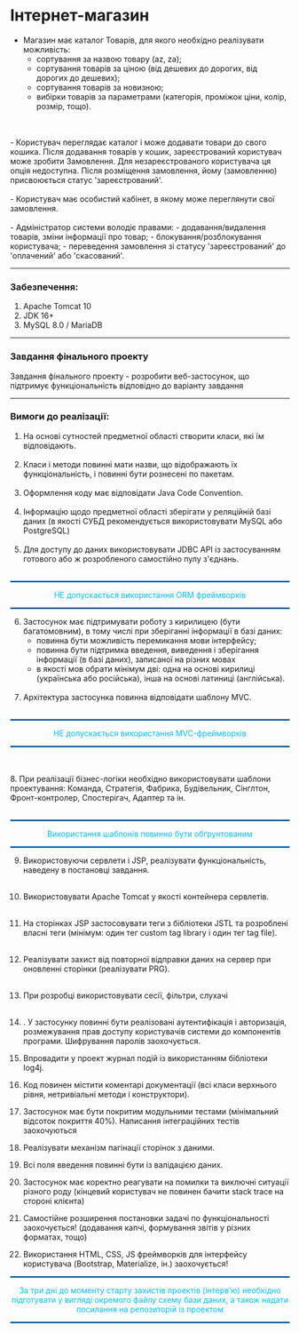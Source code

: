 # Інтернет-магазин

 - Магазин має каталог Товарів, для якого необхідно реалізувати можливість:
    - сортування за назвою товару (az, za);
    - сортування товарів за ціною (від дешевих до дорогих, від дорогих до дешевих);
    - сортування товарів за новизною;
    - вибірки товарів за параметрами (категорія, проміжок ціни, колір, розмір, тощо).
 <br>
 <br>
 - Користувач переглядає каталог і може додавати товари до свого кошика. Після додавання товарів у кошик, зареєстрований користувач може зробити Замовлення. Для незареєстрованого користувача ця опція недоступна. Після розміщення замовлення, йому (замовленню) присвоюється статус 'зареєстрований'.
 <br>
 <br>
 - Користувач має особистий кабінет, в якому може переглянути свої замовлення.
 <br>
 <br>
 - Адміністратор системи володіє правами:
   - додавання/видалення товарів, зміни інформації про товар;
   - блокування/розблокування користувача;
   - переведення замовлення зі статусу 'зареєстрований' до 'оплачений' або 'скасований'.

<hr>

### Забезпечення:
1. Apache Tomcat 10
2. JDK 16+
3. MySQL 8.0 / MariaDB

<hr>

### Завдання фінального проекту
<p> Завдання фінального проекту - розробити веб-застосунок, що підтримує функціональність відповідно до 
варіанту завдання </p>

<hr>

### Вимоги до реалізації:
1. На основі сутностей предметної області створити класи, які їм відповідають.<br><br> 
2. Класи і методи повинні мати назви, що відображають їх функціональність, і повинні бути
   рознесені по пакетам. <br><br>
3. Оформлення коду має відповідати Java Code Convention. <br><br>
4. Інформацію щодо предметної області зберігати у реляційній базі даних (в якості СУБД
   рекомендується використовувати MySQL або PostgreSQL) <br><br>
5. Для доступу до даних використовувати JDBC API із застосуванням готового або ж
   розробленого самостійно пулу з'єднань. <br><br>

<hr style="border: 0.5px dodgerblue solid">
<p style="text-align: center; color: deepskyblue"> НЕ допускається використання ORM фреймворків</p>
<hr style="border: 0.5px dodgerblue solid">

6. Застосунок має підтримувати роботу з кирилицею (бути багатомовним), в тому числі при
   зберіганні інформації в базі даних: 
   * повинна бути можливість перемикання мови інтерфейсу; 
   * повинна бути підтримка введення, виведення і зберігання інформації (в базі даних),
     записаної на різних мовах
   * в якості мов обрати мінімум дві: одна на основі кирилиці (українська або російська),
     інша на основі латиниці (англійська).
   <br><br>
7. Архітектура застосунка повинна відповідати шаблону MVC.<br><br>

<hr style="border: 0.5px dodgerblue solid">
<p style="text-align: center; color: deepskyblue"> НЕ допускається використання MVC-фреймворків</p>
<hr style="border: 0.5px dodgerblue solid">
<br><br>
8. При реалізації бізнес-логіки необхідно використовувати шаблони проектування: Команда,
   Стратегія, Фабрика, Будівельник, Сінглтон, Фронт-контролер, Спостерігач, Адаптер та ін.<br><br>
<hr style="border: 0.5px dodgerblue solid">
<p style="text-align: center; color: deepskyblue"> Використання шаблонів повинно бути обґрунтованим</p>
<hr style="border: 0.5px dodgerblue solid">

9. Використовуючи сервлети і JSP, реалізувати функціональність, наведену в постановці
   завдання. <br><br>
10. Використовувати Apache Tomcat у якості контейнера сервлетів. <br><br>
11. На сторінках JSP застосовувати теги з бібліотеки JSTL та розроблені власні теги (мінімум: один
    тег custom tag library і один тег tag file).<br><br>
12. Реалізувати захист від повторної відправки даних на сервер при оновленні сторінки
    (реалізувати PRG).<br><br>
13. При розробці використовувати сесії, фільтри, слухачі<br><br>
14. . У застосунку повинні бути реалізовані аутентифікація і авторизація, розмежування прав
    доступу користувачів системи до компонентів програми. Шифрування паролів заохочується.


15. Впровадити у проект журнал подій із використанням бібліотеки log4j.


16. Код повинен містити коментарі документації (всі класи верхнього рівня, нетривіальні методи
    і конструктори).


18. Застосунок має бути покритим модульними тестами (мінімальний відсоток покриття 40%).
    Написання інтеграційних тестів заохочуються


18. Реалізувати механізм пагінації сторінок з даними.


19. Всі поля введення повинні бути із валідацією даних.


20. Застосунок має коректно реагувати на помилки та виключні ситуації різного роду (кінцевий
    користувач не повинен бачити stack trace на стороні клієнта)


21. Самостійне розширення постановки задачі по функціональності заохочується! (додавання
    капчі, формування звітів у різних форматах, тощо)


22. Використання HTML, CSS, JS фреймворків для інтерфейсу користувача (Bootstrap, Materialize,
    ін.) заохочується!


<hr style="border: 0.5px dodgerblue solid">
<p style="text-align: center; color: deepskyblue"> За три дні до моменту старту захистів проектів (інтерв’ю) необхідно підготувати у 
вигляді окремого файлу схему бази даних, а також надати посилання на репозиторій із 
проектом</p>
<hr style="border: 0.5px dodgerblue solid">